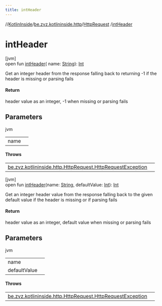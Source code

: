 ```yaml
---
title: intHeader
---
```

//[KotlinInside](../../../index.html)/[be.zvz.kotlininside.http](../index.html)/[HttpRequest](index.html)
/[intHeader](int-header.html)

# intHeader

[jvm]\
open fun [intHeader](int-header.html)(
name: [String](https://docs.oracle.com/javase/7/docs/api/java/lang/String.html)): [Int](https://kotlinlang.org/api/latest/jvm/stdlib/kotlin/-int/index.html)

Get an integer header from the response falling back to returning -1 if the header is missing or parsing fails

#### Return

header value as an integer, -1 when missing or parsing fails



## Parameters


jvm

| | |
|---|---|
| name |  |

#### Throws

| | |
|---|---|
| [be.zvz.kotlininside.http.HttpRequest.HttpRequestException](-http-request-exception/index.html) |  |

[jvm]\
open fun [intHeader](int-header.html)(name: [String](https://docs.oracle.com/javase/7/docs/api/java/lang/String.html),
defaultValue: [Int](https://kotlinlang.org/api/latest/jvm/stdlib/kotlin/-int/index.html)): [Int](https://kotlinlang.org/api/latest/jvm/stdlib/kotlin/-int/index.html)

Get an integer header value from the response falling back to the given default value if the header is missing or if
parsing fails

#### Return

header value as an integer, default value when missing or parsing fails

## Parameters

jvm

| | |
|---|---|
| name |  |
| defaultValue |  |

#### Throws

| | |
|---|---|
| [be.zvz.kotlininside.http.HttpRequest.HttpRequestException](-http-request-exception/index.html) |  |



